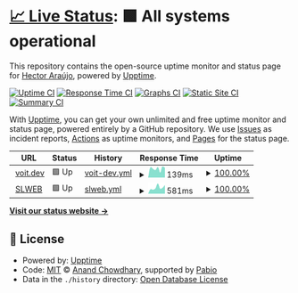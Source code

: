 # [📈 Live Status](https://unreadabullshit.github.io/uptime): <!--live status--> **🟩 All systems operational**

This repository contains the open-source uptime monitor and status page for [Hector Araújo](https://voit.dev), powered by [Upptime](https://github.com/upptime/upptime).

[![Uptime CI](https://github.com/unreadabullshit/uptime/workflows/Uptime%20CI/badge.svg)](https://github.com/unreadabullshit/uptime/actions?query=workflow%3A%22Uptime+CI%22)
[![Response Time CI](https://github.com/unreadabullshit/uptime/workflows/Response%20Time%20CI/badge.svg)](https://github.com/unreadabullshit/uptime/actions?query=workflow%3A%22Response+Time+CI%22)
[![Graphs CI](https://github.com/unreadabullshit/uptime/workflows/Graphs%20CI/badge.svg)](https://github.com/unreadabullshit/uptime/actions?query=workflow%3A%22Graphs+CI%22)
[![Static Site CI](https://github.com/unreadabullshit/uptime/workflows/Static%20Site%20CI/badge.svg)](https://github.com/unreadabullshit/uptime/actions?query=workflow%3A%22Static+Site+CI%22)
[![Summary CI](https://github.com/unreadabullshit/uptime/workflows/Summary%20CI/badge.svg)](https://github.com/unreadabullshit/uptime/actions?query=workflow%3A%22Summary+CI%22)

With [Upptime](https://upptime.js.org), you can get your own unlimited and free uptime monitor and status page, powered entirely by a GitHub repository. We use [Issues](https://github.com/unreadabullshit/uptime/issues) as incident reports, [Actions](https://github.com/unreadabullshit/uptime/actions) as uptime monitors, and [Pages](https://unreadabullshit.github.io/uptime) for the status page.

<!--start: status pages-->
<!-- This summary is generated by Upptime (https://github.com/upptime/upptime) -->
<!-- Do not edit this manually, your changes will be overwritten -->
<!-- prettier-ignore -->
| URL | Status | History | Response Time | Uptime |
| --- | ------ | ------- | ------------- | ------ |
| <img alt="" src="https://icons.duckduckgo.com/ip3/voit.dev.ico" height="13"> [voit.dev](https://voit.dev/) | 🟩 Up | [voit-dev.yml](https://github.com/unreadabullshit/upptime/commits/HEAD/history/voit-dev.yml) | <details><summary><img alt="Response time graph" src="./graphs/voit-dev/response-time-week.png" height="20"> 139ms</summary><br><a href="https://unreadabullshit.github.io/upptime/history/voit-dev"><img alt="Response time 158" src="https://img.shields.io/endpoint?url=https%3A%2F%2Fraw.githubusercontent.com%2Funreadabullshit%2Fupptime%2FHEAD%2Fapi%2Fvoit-dev%2Fresponse-time.json"></a><br><a href="https://unreadabullshit.github.io/upptime/history/voit-dev"><img alt="24-hour response time 137" src="https://img.shields.io/endpoint?url=https%3A%2F%2Fraw.githubusercontent.com%2Funreadabullshit%2Fupptime%2FHEAD%2Fapi%2Fvoit-dev%2Fresponse-time-day.json"></a><br><a href="https://unreadabullshit.github.io/upptime/history/voit-dev"><img alt="7-day response time 139" src="https://img.shields.io/endpoint?url=https%3A%2F%2Fraw.githubusercontent.com%2Funreadabullshit%2Fupptime%2FHEAD%2Fapi%2Fvoit-dev%2Fresponse-time-week.json"></a><br><a href="https://unreadabullshit.github.io/upptime/history/voit-dev"><img alt="30-day response time 166" src="https://img.shields.io/endpoint?url=https%3A%2F%2Fraw.githubusercontent.com%2Funreadabullshit%2Fupptime%2FHEAD%2Fapi%2Fvoit-dev%2Fresponse-time-month.json"></a><br><a href="https://unreadabullshit.github.io/upptime/history/voit-dev"><img alt="1-year response time 157" src="https://img.shields.io/endpoint?url=https%3A%2F%2Fraw.githubusercontent.com%2Funreadabullshit%2Fupptime%2FHEAD%2Fapi%2Fvoit-dev%2Fresponse-time-year.json"></a></details> | <details><summary><a href="https://unreadabullshit.github.io/upptime/history/voit-dev">100.00%</a></summary><a href="https://unreadabullshit.github.io/upptime/history/voit-dev"><img alt="All-time uptime 99.94%" src="https://img.shields.io/endpoint?url=https%3A%2F%2Fraw.githubusercontent.com%2Funreadabullshit%2Fupptime%2FHEAD%2Fapi%2Fvoit-dev%2Fuptime.json"></a><br><a href="https://unreadabullshit.github.io/upptime/history/voit-dev"><img alt="24-hour uptime 100.00%" src="https://img.shields.io/endpoint?url=https%3A%2F%2Fraw.githubusercontent.com%2Funreadabullshit%2Fupptime%2FHEAD%2Fapi%2Fvoit-dev%2Fuptime-day.json"></a><br><a href="https://unreadabullshit.github.io/upptime/history/voit-dev"><img alt="7-day uptime 100.00%" src="https://img.shields.io/endpoint?url=https%3A%2F%2Fraw.githubusercontent.com%2Funreadabullshit%2Fupptime%2FHEAD%2Fapi%2Fvoit-dev%2Fuptime-week.json"></a><br><a href="https://unreadabullshit.github.io/upptime/history/voit-dev"><img alt="30-day uptime 99.38%" src="https://img.shields.io/endpoint?url=https%3A%2F%2Fraw.githubusercontent.com%2Funreadabullshit%2Fupptime%2FHEAD%2Fapi%2Fvoit-dev%2Fuptime-month.json"></a><br><a href="https://unreadabullshit.github.io/upptime/history/voit-dev"><img alt="1-year uptime 99.93%" src="https://img.shields.io/endpoint?url=https%3A%2F%2Fraw.githubusercontent.com%2Funreadabullshit%2Fupptime%2FHEAD%2Fapi%2Fvoit-dev%2Fuptime-year.json"></a></details>
| <img alt="" src="https://icons.duckduckgo.com/ip3/slweb.slaplic.com.br.ico" height="13"> [SLWEB](https://slweb.slaplic.com.br/) | 🟩 Up | [slweb.yml](https://github.com/unreadabullshit/upptime/commits/HEAD/history/slweb.yml) | <details><summary><img alt="Response time graph" src="./graphs/slweb/response-time-week.png" height="20"> 581ms</summary><br><a href="https://unreadabullshit.github.io/upptime/history/slweb"><img alt="Response time 549" src="https://img.shields.io/endpoint?url=https%3A%2F%2Fraw.githubusercontent.com%2Funreadabullshit%2Fupptime%2FHEAD%2Fapi%2Fslweb%2Fresponse-time.json"></a><br><a href="https://unreadabullshit.github.io/upptime/history/slweb"><img alt="24-hour response time 635" src="https://img.shields.io/endpoint?url=https%3A%2F%2Fraw.githubusercontent.com%2Funreadabullshit%2Fupptime%2FHEAD%2Fapi%2Fslweb%2Fresponse-time-day.json"></a><br><a href="https://unreadabullshit.github.io/upptime/history/slweb"><img alt="7-day response time 581" src="https://img.shields.io/endpoint?url=https%3A%2F%2Fraw.githubusercontent.com%2Funreadabullshit%2Fupptime%2FHEAD%2Fapi%2Fslweb%2Fresponse-time-week.json"></a><br><a href="https://unreadabullshit.github.io/upptime/history/slweb"><img alt="30-day response time 536" src="https://img.shields.io/endpoint?url=https%3A%2F%2Fraw.githubusercontent.com%2Funreadabullshit%2Fupptime%2FHEAD%2Fapi%2Fslweb%2Fresponse-time-month.json"></a><br><a href="https://unreadabullshit.github.io/upptime/history/slweb"><img alt="1-year response time 549" src="https://img.shields.io/endpoint?url=https%3A%2F%2Fraw.githubusercontent.com%2Funreadabullshit%2Fupptime%2FHEAD%2Fapi%2Fslweb%2Fresponse-time-year.json"></a></details> | <details><summary><a href="https://unreadabullshit.github.io/upptime/history/slweb">100.00%</a></summary><a href="https://unreadabullshit.github.io/upptime/history/slweb"><img alt="All-time uptime 99.78%" src="https://img.shields.io/endpoint?url=https%3A%2F%2Fraw.githubusercontent.com%2Funreadabullshit%2Fupptime%2FHEAD%2Fapi%2Fslweb%2Fuptime.json"></a><br><a href="https://unreadabullshit.github.io/upptime/history/slweb"><img alt="24-hour uptime 100.00%" src="https://img.shields.io/endpoint?url=https%3A%2F%2Fraw.githubusercontent.com%2Funreadabullshit%2Fupptime%2FHEAD%2Fapi%2Fslweb%2Fuptime-day.json"></a><br><a href="https://unreadabullshit.github.io/upptime/history/slweb"><img alt="7-day uptime 100.00%" src="https://img.shields.io/endpoint?url=https%3A%2F%2Fraw.githubusercontent.com%2Funreadabullshit%2Fupptime%2FHEAD%2Fapi%2Fslweb%2Fuptime-week.json"></a><br><a href="https://unreadabullshit.github.io/upptime/history/slweb"><img alt="30-day uptime 99.78%" src="https://img.shields.io/endpoint?url=https%3A%2F%2Fraw.githubusercontent.com%2Funreadabullshit%2Fupptime%2FHEAD%2Fapi%2Fslweb%2Fuptime-month.json"></a><br><a href="https://unreadabullshit.github.io/upptime/history/slweb"><img alt="1-year uptime 99.78%" src="https://img.shields.io/endpoint?url=https%3A%2F%2Fraw.githubusercontent.com%2Funreadabullshit%2Fupptime%2FHEAD%2Fapi%2Fslweb%2Fuptime-year.json"></a></details>

<!--end: status pages-->

[**Visit our status website →**](https://unreadabullshit.github.io/uptime)

## 📄 License

- Powered by: [Upptime](https://github.com/upptime/upptime)
- Code: [MIT](./LICENSE) © [Anand Chowdhary](https://anandchowdhary.com), supported by [Pabio](https://pabio.com)
- Data in the `./history` directory: [Open Database License](https://opendatacommons.org/licenses/odbl/1-0/)
